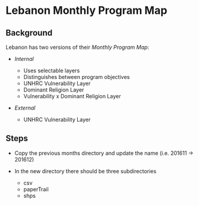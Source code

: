 # Lebanon Monthly Program Map 

## Background
Lebanon has two versions of their _Monthly Program Map_: 
- _Internal_ 
  - Uses selectable layers
  - Distinguishes between program objectives
  - UNHRC Vulnerability Layer
  - Dominant Religion Layer
  - Vulnerability x Dominant Religion Layer
  
- _External_
  - UNHRC Vulnerability Layer

## Steps
- Copy the previous months directory and update the name (i.e. 201611 -> 201612)
  
- In the new directory there should be three subdirectories
  - csv
  - paperTrail
  - shps
 

